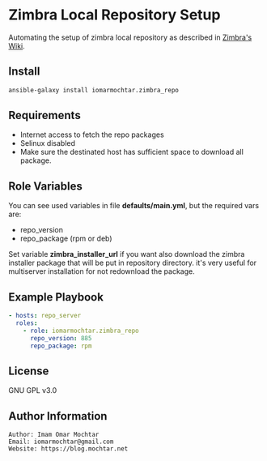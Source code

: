 # Zimbra Local Repository Setup

Automating the setup of zimbra local repository as described in [Zimbra's Wiki](https://wiki.zimbra.com/wiki/Zimbra_Collaboration_repository#How_to_create_a_local_repository).

## Install

```bash
ansible-galaxy install iomarmochtar.zimbra_repo
```

## Requirements

- Internet access to fetch the repo packages
- Selinux disabled
- Make sure the destinated host has sufficient space to download all package.

## Role Variables

You can see used variables in file **defaults/main.yml**, but the required vars are:

- repo_version
- repo_package (rpm or deb)

Set variable **zimbra_installer_url** if you want also download the zimbra installer package that will be put in repository directory. it's very useful for multiserver installation for not redownload the package.

## Example Playbook

```yaml
- hosts: repo_server
  roles:
    - role: iomarmochtar.zimbra_repo
      repo_version: 885
      repo_package: rpm
```

## License

GNU GPL v3.0

## Author Information

```
Author: Imam Omar Mochtar
Email: iomarmochtar@gmail.com
Website: https://blog.mochtar.net
```
